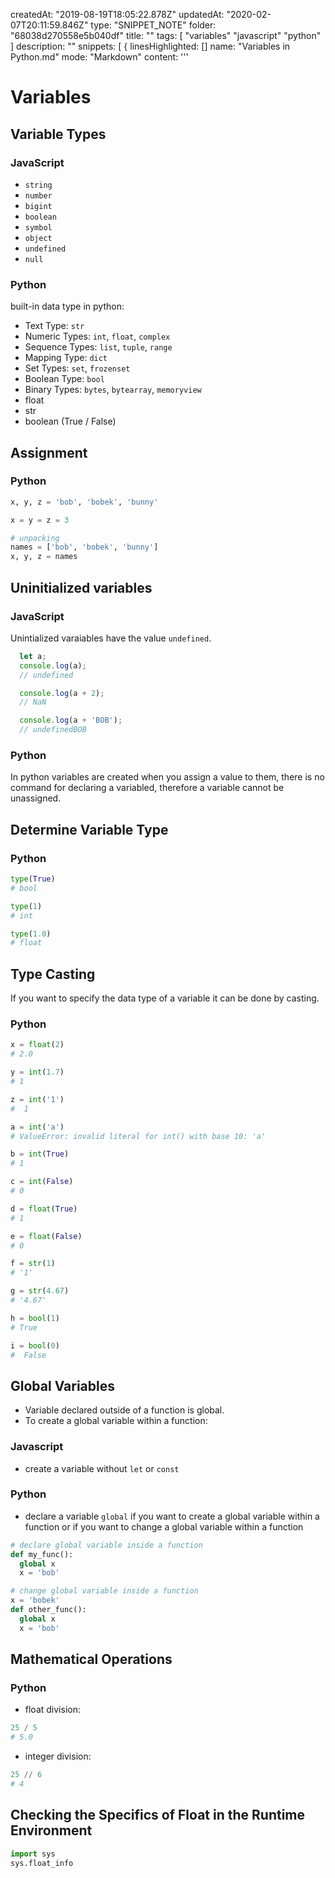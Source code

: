 createdAt: "2019-08-19T18:05:22.878Z"
updatedAt: "2020-02-07T20:11:59.846Z"
type: "SNIPPET_NOTE"
folder: "68038d270558e5b040df"
title: ""
tags: [
  "variables"
  "javascript"
  "python"
]
description: ""
snippets: [
  {
    linesHighlighted: []
    name: "Variables in Python.md"
    mode: "Markdown"
    content: '''

  # Variables
  
  ## Variable Types

  ### JavaScript
  - `string`
  - `number`
  - `bigint`
  - `boolean`
  - `symbol`
  - `object`
  - `undefined`
  - `null`


  ### Python
  built-in data type in python:
  - Text Type: `str`
  - Numeric Types: `int`, `float`, `complex`
  - Sequence Types: `list`, `tuple`, `range`
  - Mapping Type: `dict`
  - Set Types: `set`, `frozenset`
  - Boolean Type: `bool`
  - Binary Types: `bytes`, `bytearray`, `memoryview`
  - float
  - str
  - boolean (True / False)
  
## Assignment

### Python

```python
x, y, z = 'bob', 'bobek', 'bunny'

x = y = z = 3

# unpacking
names = ['bob', 'bobek', 'bunny']
x, y, z = names
```

  ## Uninitialized variables

  ### JavaScript
  Unintialized varaiables have the value `undefined`.
```javascript
  let a;
  console.log(a);
  // undefined

  console.log(a + 2);
  // NaN

  console.log(a + 'BOB');
  // undefinedBOB
  ```

  ### Python
  In python variables are created when you assign a value to them, there is no command for declaring a variabled, therefore a variable cannot be unassigned.




  ## Determine Variable Type

  ### Python
  ```python
  type(True)
  # bool
  
  type(1) 
  # int
  
  type(1.0)
  # float
  ```
  
  
## Type Casting
If you want to specify the data type of a variable it can be done by casting.

### Python
```python
x = float(2)
# 2.0

y = int(1.7)
# 1

z = int('1')
#  1

a = int('a')
# ValueError: invalid literal for int() with base 10: 'a'

b = int(True)
# 1

c = int(False)
# 0

d = float(True)
# 1

e = float(False)
# 0

f = str(1)
# '1'

g = str(4.67)
# '4.67'

h = bool(1)
# True

i = bool(0)
#  False
```

## Global Variables
- Variable declared outside of a function is global.
- To create a global variable within a function:
### Javascript
- create a variable without `let` or `const`
### Python
- declare a variable `global` if you want to create a global variable within a function or if you want to change a global variable within a function
```python
# declare global variable inside a function
def my_func():
  global x
  x = 'bob'

# change global variable inside a function
x = 'bobek'
def other_func():
  global x
  x = 'bob'
```


## Mathematical Operations

### Python
- float division:
```python
25 / 5
# 5.0
```

- integer division:
```python
25 // 6
# 4
```

## Checking the Specifics of Float in the Runtime Environment

```python
import sys
sys.float_info
```
